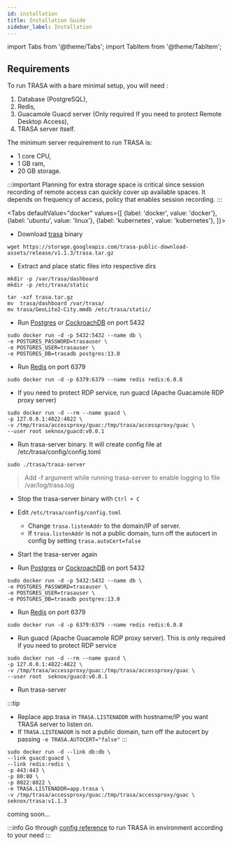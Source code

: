 ```yaml
---
id: installation
title: Installation Guide
sidebar_label: Installation
---
```


import Tabs from '@theme/Tabs';
import TabItem from '@theme/TabItem';


## Requirements
To run TRASA with a bare minimal setup, you will need :
1. Database (PostgreSQL), 
2. Redis,  
3. Guacamole Guacd server (Only required If you need to protect Remote Desktop Access),
4. TRASA server itself. 


The minimum server requirement to run TRASA is:
- 1 core CPU,
- 1 GB ram,
- 20 GB storage.


:::important
Planning for extra storage space is critical since session recording of remote access can quickly cover up available spaces. It depends on frequency of access, policy that enables session recording. 
:::


<Tabs
defaultValue="docker"
values={[
{label: 'docker', value: 'docker'},
{label: 'ubuntu', value: 'linux'},
{label: 'kubernetes', value: 'kubernetes'},
]}>

<TabItem value="linux">

- Download [trasa](https://storage.googleapis.com/trasa-public-download-assets/release/v1.1.3/trasa.tar.gz) binary
    
```shell script
wget https://storage.googleapis.com/trasa-public-download-assets/release/v1.1.3/trasa.tar.gz
```

- Extract and place static files into respective dirs

```shell script
mkdir -p /var/trasa/dashboard
mkdir -p /etc/trasa/static

tar -xzf trasa.tar.gz
mv  trasa/dashboard /var/trasa/
mv trasa/GeoLite2-City.mmdb /etc/trasa/static/
```

- Run [Postgres](https://www.postgresql.org/) or [CockroachDB](https://cockroachlabs.com) on port 5432
    
```shell script
sudo docker run -d -p 5432:5432 --name db \
-e POSTGRES_PASSWORD=trasauser \
-e POSTGRES_USER=trasauser \
-e POSTGRES_DB=trasadb postgres:13.0
```

- Run [Redis](https://redis.io/download) on port 6379

```shell script
sudo docker run -d -p 6379:6379 --name redis redis:6.0.8
```


- If you need to protect RDP service, run guacd (Apache Guacamole RDP proxy server) 

```shell script
sudo docker run -d --rm --name guacd \
-p 127.0.0.1:4822:4822 \
-v /tmp/trasa/accessproxy/guac:/tmp/trasa/accessproxy/guac \
--user root seknox/guacd:v0.0.1
```


- Run trasa-server binary. 
    It will create config file at /etc/trasa/config/config.toml
```shell script
sudo ./trasa/trasa-server
```

> Add -f argument while running trasa-server to enable logging to file /var/log/trasa.log

- Stop the trasa-server binary with `Ctrl + C`
- Edit `/etc/trasa/config/config.toml`
    - Change `trasa.listenAddr` to the domain/IP of server.
    - If `trasa.listenAddr` is not a public domain, turn off the autocert in config by setting `trasa.autoCert=false`

- Start the trasa-server again


   </TabItem>
  <TabItem value="docker">

- Run [Postgres](https://www.postgresql.org/) or [CockroachDB](https://cockroachlabs.com) on port 5432

```shell script
sudo docker run -d -p 5432:5432 --name db \
-e POSTGRES_PASSWORD=trasauser \
-e POSTGRES_USER=trasauser \
-e POSTGRES_DB=trasadb postgres:13.0
```

- Run [Redis](https://redis.io/download) on port 6379

```shell script
sudo docker run -d -p 6379:6379 --name redis redis:6.0.8
```

- Run guacd (Apache Guacamole RDP proxy server). This is only required if you need to protect RDP service

```shell script
sudo docker run -d --rm --name guacd \
-p 127.0.0.1:4822:4822 \
-v /tmp/trasa/accessproxy/guac:/tmp/trasa/accessproxy/guac \
--user root  seknox/guacd:v0.0.1
```

- Run trasa-server

:::tip
- Replace app.trasa in `TRASA.LISTENADDR` with hostname/IP you want TRASA server to listen on.
- If `TRASA.LISTENADDR` is not a public domain, turn off the autocert by passing `-e TRASA.AUTOCERT="false"`
:::

```shell script
sudo docker run -d --link db:db \
--link guacd:guacd \
--link redis:redis \
-p 443:443 \
-p 80:80 \
-p 8022:8022 \
-e TRASA.LISTENADDR=app.trasa \
-v /tmp/trasa/accessproxy/guac:/tmp/trasa/accessproxy/guac \
seknox/trasa:v1.1.3
```




   </TabItem>
  <TabItem value="kubernetes"> coming soon... </TabItem>

</Tabs>

:::info
Go through [config reference](../system/config-reference.md) to run TRASA in environment according to your need
:::
